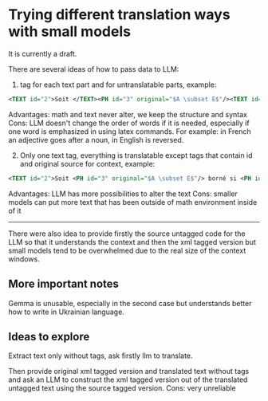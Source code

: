 # Trying different translation ways with small models

It is currently a draft.

There are several ideas of how to pass data to LLM:
1. <TEXT> tag for each text part and <PH> for untranslatable parts, example:
```xml
<TEXT id="2">Soit </TEXT><PH id="3" original="$A \subset E$"/><TEXT id="4"> borné si </TEXT><PH id="5" original="$\exists R > 0$"/><TEXT id="6"> tel que </TEXT><PH id="7" original="$A \subset B(x, R)$"/><TEXT id="8">.</TEXT>
```

Advantages: math and text never alter, we keep the structure and syntax
Cons: LLM doesn't change the order of words if it is needed, especially if one word is emphasized in using latex commands. For example: in French an adjective goes after a noun, in English is reversed.

2. Only one text tag, everything is translatable except <PH> tags that contain id and original source for context, example:
```xml
<TEXT id="2">Soit <PH id="3" original="$A \subset E$"/> borné si <PH id="5" original="$\exists R > 0$"/> tel que <PH id="7" original="$A \subset B(x, R)$"/>.</TEXT>
```

Advantages: LLM has more possibilities to alter the text
Cons: smaller models can put more text that has been outside of math environment inside of it

---
There were also idea to provide firstly the source untagged code for the LLM so
that it understands the context and then the xml tagged version but small
models tend to be overwhelmed due to the real size of the context windows.

## More important notes
Gemma is unusable, especially in the second case but understands better how to write in Ukrainian language.

## Ideas to explore

Extract text only without tags, ask firstly llm to translate.

Then provide original xml tagged version and translated text without tags and
ask an LLM to construct the xml tagged version out of the translated untagged
text using the source tagged version. 
Cons: very unreliable
